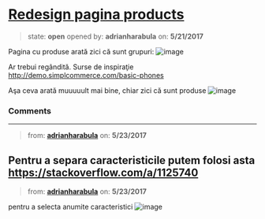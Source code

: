 # [Redesign pagina products](https://github.com/adrianharabula/condr/issues/116)

> state: **open** opened by: **adrianharabula** on: **5/21/2017**

Pagina cu produse arată zici că sunt grupuri:
![image](https://cloud.githubusercontent.com/assets/2271038/26284692/11dc1fc2-3e4a-11e7-9ce4-8ce32e6f4231.png)

Ar trebui regândită. Surse de inspiraţie http://demo.simplcommerce.com/basic-phones

Aşa ceva arată muuuuult mai bine, chiar zici că sunt produse
![image](https://cloud.githubusercontent.com/assets/2271038/26284699/31c39e64-3e4a-11e7-80f9-cbf2839bf971.png)


### Comments

---
> from: [**adrianharabula**](https://github.com/adrianharabula/condr/issues/116#issuecomment-303321803) on: **5/23/2017**

Pentru a separa caracteristicile putem folosi asta https://stackoverflow.com/a/1125740
---
> from: [**adrianharabula**](https://github.com/adrianharabula/condr/issues/116#issuecomment-303325272) on: **5/23/2017**

pentru a selecta anumite caracteristici
![image](https://cloud.githubusercontent.com/assets/2271038/26344745/5d2dfa8a-3fa9-11e7-9e6d-0f03af0141ca.png)

